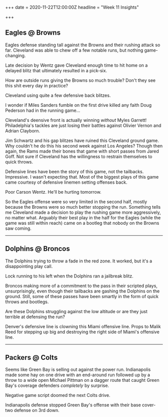 +++
date = 2020-11-22T12:00:00Z
headline = "Week 11 Insights"

+++
## Eagles @ Browns

Eagles defense standing tall against the Browns and their rushing attack so far. Cleveland was able to chew off a few notable runs, but nothing game-changing.

Late decision by Wentz gave Cleveland enough time to hit home on a delayed blitz that ultimately resulted in a pick-six.

How are outside runs giving the Browns so much trouble? Don't they see this shit every day in practice?

Cleveland using quite a few defensive back blitzes.

I wonder if Miles Sanders fumble on the first drive killed any faith Doug Pederson had in the running game...

Cleveland's deensive front is actually winning _without_ Myles Garrett! Philadelphia's tackles are just losing their battles against Olivier Vernon and Adrian Clayborn.

Jim Schwartz and his gap blitzes have ruined this Cleveland ground game. Why couldn't he do this his second week against Los Angeles? Though then again, the Rams made their bones that game with short passes from Jared Goff. Not sure if Cleveland has the willingness to restrain themselves to quick throws.

Defensive lines have been the story of this game, not the tailbacks. Impressive. I wasn't expecting that. Most of the biggest plays of this game came courtesy of defensive linemen setting offenses back.

Poor Carson Wentz. He'll be hurting tomorrow.

So the Eagles offense were so very limited in the second half, mostly because the Browns were so much better stopping the run. Something tells me Cleveland made a decision to play the rushing game more aggressively, no matter what. Arguably their best play in the half for the Eagles (while the game was still within reach) came on a bootleg that nobody on the Browns saw coming.

***

## Dolphins @ Broncos

The Dolphins trying to throw a fade in the red zone. It worked, but it's a disappointing play call.

Lock running to his left when the Dolphins ran a jailbreak blitz.

Broncos making more of a commitment to the pass in their scripted plays, unsurprisingly, even though their tailbacks are gashing the Dolphins on the ground. Still, some of these passes have been smartly in the form of quick throws and bootlegs.

Are these Dolphins struggling against the low altitude or are they just terrible at defensing the run?

Denver's defensive line is clowning this Miami offensive line. Props to Malik Reed for stepping up big and destroying the right side of Miami's offensive line.

***

## Packers @ Colts

Seems like Green Bay is selling out against the power run. Indianapolis made some hay on one drive with an end-around run followed up by a throw to a wide open Michael Pittman on a dagger route that caught Green Bay's coverage defenders _completely_ by surprise.

Negative game script doomed the next Colts drive.

Indianapolis defense stopped Green Bay's offense with their base cover-two defense on 3rd down.